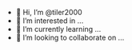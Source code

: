 - 👋 Hi, I’m @tiler2000
- 👀 I’m interested in ...
- 🌱 I’m currently learning ...
- 💞️ I’m looking to collaborate on ...

<!---
tiler2000/tiler2000 is a ✨ special ✨ repository because its `README.md` (this file) appears on your GitHub profile.
You can click the Preview link to take a look at your changes.
--->
